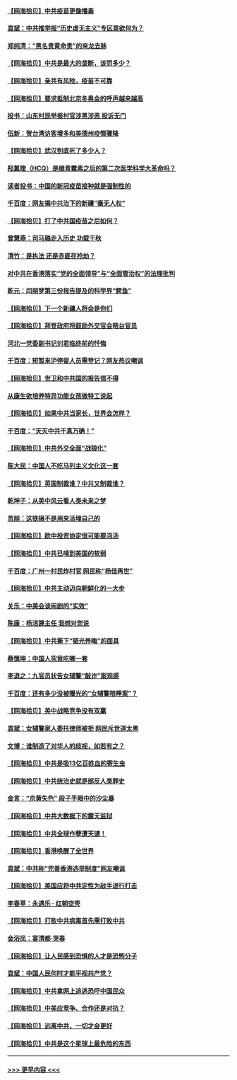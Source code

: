 #### [【网海拾贝】中共疫苗更像播毒](../pages/nsc993/n12876631.md?t=04140452) 
#### [袁斌：中共推举报“历史虚无主义”专区意欲何为？](../pages/nsc993/n12876530.md?t=04140452) 
#### [郑纯清：“黑名贵黄命贵”的来龙去脉](../pages/nsc993/n12875589.md?t=04140452) 
#### [【网海拾贝】中共是最大的垄断，该罚多少？](../pages/nsc993/n12874006.md?t=04140452) 
#### [【网海拾贝】亲共有风险，疫苗不可靠](../pages/nsc993/n12872224.md?t=04140452) 
#### [【网海拾贝】要求抵制北京冬奥会的呼声越来越高](../pages/nsc993/n12868962.md?t=04140452) 
#### [投书：山东村民举报村官涉黑涉恶 投诉无门](../pages/nsc993/n12869726.md?t=04140452) 
#### [伍新：贺台湾访客增多和美德州疫情骤降](../pages/nsc993/n12865651.md?t=04140452) 
#### [【网海拾贝】武汉到底死了多少人？](../pages/nsc993/n12863707.md?t=04140452) 
#### [羟氯喹（HCQ）是继青霉素之后的第二次医学科学大革命吗？](../pages/nsc993/n12638564.md?t=04140452) 
#### [读者投书：中国的新冠疫苗接种就是强制性的](../pages/nsc993/n12859932.md?t=04140452) 
#### [千百度：网友揭中共治下的新疆“毫无人权”](../pages/nsc993/n12858385.md?t=04140452) 
#### [【网海拾贝】打了中共国疫苗之后如何？](../pages/nsc993/n12857866.md?t=04140452) 
#### [曾慧燕：司马璐走入历史 功载千秋](../pages/nsc993/n12856996.md?t=04140452) 
#### [清竹：是执法 还是赤匪在抢劫？](../pages/nsc993/n12856952.md?t=04140452) 
#### [对中共在香港落实“党的全面领导”与“全面管治权”的法理批判](../pages/nsc993/n12856929.md?t=04140452) 
#### [乾元：闫丽梦第三份报告提及的科学界“鳄鱼”](../pages/nsc993/n12855985.md?t=04140452) 
#### [【网海拾贝】下一个新疆人将会是你们](../pages/nsc993/n12855864.md?t=04140452) 
#### [【网海拾贝】拜登政府将鼓励外交官会晤台官员](../pages/nsc993/n12853615.md?t=04140452) 
#### [河北一党委副书记刘君临终前的忏悔](../pages/nsc993/n12849420.md?t=04140452) 
#### [千百度：短暂来沪停留人员需登记？网友热议嘲讽](../pages/nsc993/n12853497.md?t=04140452) 
#### [【网海拾贝】世卫和中共国的报告信不得](../pages/nsc993/n12850902.md?t=04140452) 
#### [从康生欲培养特异功能女孩做特工说起](../pages/nsc993/n12849289.md?t=04140452) 
#### [【网海拾贝】如果中共当家长，世界会怎样？](../pages/nsc993/n12848436.md?t=04140452) 
#### [千百度：“天灭中共千真万确！”](../pages/nsc993/n12845659.md?t=04140452) 
#### [【网海拾贝】中共外交全面“战狼化”](../pages/nsc993/n12845607.md?t=04140452) 
#### [陈大民：中国人不吃马列主义文化这一套](../pages/nsc993/n12842496.md?t=04140452) 
#### [【网海拾贝】英国制裁谁？中共又制裁谁？](../pages/nsc993/n12840909.md?t=04140452) 
#### [乾坤子：从美中风云看人类未来之梦](../pages/nsc993/n12840590.md?t=04140452) 
#### [苦胆：这铁锹不是用来活埋自己的](../pages/nsc993/n12839512.md?t=04140452) 
#### [【网海拾贝】欧中投资协定很可能要泡汤](../pages/nsc993/n12835122.md?t=04140452) 
#### [【网海拾贝】中共已嗅到美国的软弱](../pages/nsc993/n12832411.md?t=04140452) 
#### [千百度：广州一村民炸村官 网民称“杨佳再世”](../pages/nsc993/n12832380.md?t=04140452) 
#### [【网海拾贝】中共主动迈向朝鲜化的一大步](../pages/nsc993/n12829887.md?t=04140452) 
#### [关乐：中美会谈闹剧的“实效”](../pages/nsc993/n12826698.md?t=04140452) 
#### [陈康：杨洁篪主任  我想对您说](../pages/nsc993/n12826609.md?t=04140452) 
#### [【网海拾贝】中共撕下“韬光养晦”的面具](../pages/nsc993/n12826459.md?t=04140452) 
#### [蔡慎坤：中国人究竟吃哪一套](../pages/nsc993/n12826010.md?t=04140452) 
#### [李退之：九官员状告女辅警“敲诈”案观感](../pages/nsc993/n12823984.md?t=04140452) 
#### [千百度：还有多少没被曝光的“女辅警陪睡案”？](../pages/nsc993/n12822136.md?t=04140452) 
#### [【网海拾贝】美中战略竞争没有双赢](../pages/nsc993/n12822105.md?t=04140452) 
#### [袁斌：女辅警家人委托律师被拒 网民斥世道太黑](../pages/nsc993/n12822004.md?t=04140452) 
#### [文博：谁制造了对华人的歧视，如若有之？](../pages/nsc993/n12821635.md?t=04140452) 
#### [【网海拾贝】中共是吸13亿百姓血的寄生虫](../pages/nsc993/n12819191.md?t=04140452) 
#### [【网海拾贝】中共统治史就是部反人类罪史](../pages/nsc993/n12816738.md?t=04140452) 
#### [金言：“京黄失色” 段子手眼中的沙尘暴](../pages/nsc993/n12815700.md?t=04140452) 
#### [【网海拾贝】中共大数据下的露天监狱](../pages/nsc993/n12811075.md?t=04140452) 
#### [【网海拾贝】中共全球作孽遭天谴！](../pages/nsc993/n12810258.md?t=04140452) 
#### [【网海拾贝】香港唤醒了全世界](../pages/nsc993/n12809100.md?t=04140452) 
#### [袁斌：中共称“完善香港选举制度”网友嘲讽](../pages/nsc993/n12808994.md?t=04140452) 
#### [【网海拾贝】美国应将中共定性为敌手进行打击](../pages/nsc993/n12806870.md?t=04140452) 
#### [李春草：永遇乐 · 红朝空壳](../pages/nsc993/n12805365.md?t=04140452) 
#### [【网海拾贝】打败中共病毒首先需打败中共](../pages/nsc993/n12803930.md?t=04140452) 
#### [金浴凤：宴清都‧哭春](../pages/nsc993/n12801601.md?t=04140452) 
#### [【网海拾贝】让人民感到恐惧的人才是恐怖分子](../pages/nsc993/n12799347.md?t=04140452) 
#### [袁斌：中国人民何时才能平视共产党？](../pages/nsc993/n12799306.md?t=04140452) 
#### [【网海拾贝】中共拿网上追逃恐吓中国民众](../pages/nsc993/n12796905.md?t=04140452) 
#### [【网海拾贝】中美应竞争、合作还是对抗？](../pages/nsc993/n12794675.md?t=04140452) 
#### [【网海拾贝】远离中共，一切才会更好](../pages/nsc993/n12793572.md?t=04140452) 
#### [【网海拾贝】中共是这个星球上最危险的东西](../pages/nsc993/n12791400.md?t=04140452) 

----
#### [ >>> 更早内容 <<< ](../indexes/nsc993-earlier.md)
